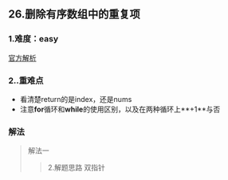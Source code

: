 ## 26.删除有序数组中的重复项

### 1.难度：easy

[官方解析](<https://leetcode-cn.com/problems/remove-duplicates-from-sorted-array/>)

### 2..重难点

* 看清楚return的是index，还是nums
* 注意**for**循环和**while**的使用区别，以及在两种循环上**+1**与否

### 解法

>解法一
>>2.解题思路
双指针
